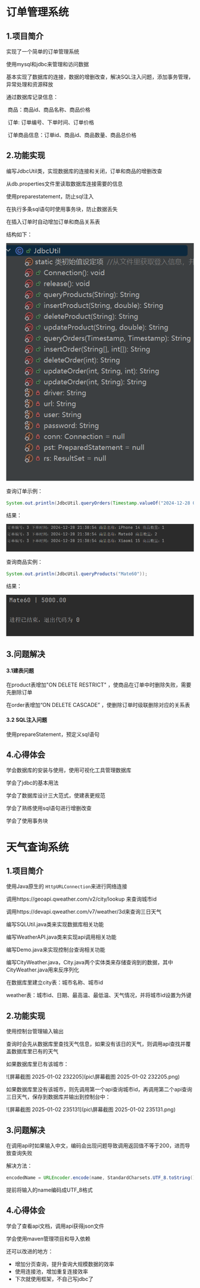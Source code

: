 # 订单管理系统

## 1.项目简介

实现了一个简单的订单管理系统

使用mysql和jdbc来管理和访问数据

基本实现了数据库的连接，数据的增删改查，解决SQL注入问题，添加事务管理，异常处理和资源释放

通过数据库记录信息：

​		商品：商品id、商品名称、商品价格

​		订单: 订单编号、下单时间、订单价格

​		订单商品信息：订单id、商品id、商品数量、商品总价格

## 2.功能实现

编写JdbcUtil类，实现数据库的连接和关闭，订单和商品的增删改查

从db.properties文件里读取数据库连接需要的信息

使用preparestatement，防止sql注入

在执行多条sql语句时使用事务块，防止数据丢失

在插入订单时自动增加订单和商品关系表

结构如下：

![image-20250103114121013](pic\image-20250103114121013.png)

查询订单示例：

```java
System.out.println(JdbcUtil.queryOrders(Timestamp.valueOf("2024-12-28 00:00:00"), Timestamp.valueOf("2024-12-28 23:59:59")));
```

结果：

![image-20250103114453797](pic\image-20250103114453797.png)

查询商品实例：

```java
System.out.println(JdbcUtil.queryProducts("Mate60"));
```

结果：

![image-20250103115708761](pic\image-20250103115708761.png)

## 3.问题解决

#### 3.1建表问题

在product表增加"ON DELETE RESTRICT" ，使商品在订单中时删除失败，需要先删除订单

在order表增加“ON DELETE CASCADE” ，使删除订单时级联删除对应的关系表

#### 3.2 SQL注入问题

使用prepareStatement，预定义sql语句

## 4.心得体会

学会数据库的安装与使用，使用可视化工具管理数据库

学会了jdbc的基本用法

学会了数据库设计三大范式，使建表更规范

学会了熟练使用sql语句进行增删改查

学会了使用事务块



# 天气查询系统

## 1.项目简介

使用Java原生的 `HttpURLConnection`来进行网络连接

调用https://geoapi.qweather.com/v2/city/lookup 来查询城市id

调用https://devapi.qweather.com/v7/weather/3d来查询三日天气

编写SQLUtil.java类来实现数据库相关功能

编写WeatherAPI.java类来实现api调用相关功能

编写Demo.java来实现控制台查询相关功能

编写CityWeather.java，City.java两个实体类来存储查询到的数据，其中CityWeather.java用来反序列化

在数据库里建立city表：城市名称、城市id

weather表：城市id、日期、最高温、最低温、天气情况，并将城市id设置为外键

## 2.功能实现

使用控制台管理输入输出

查询时会先从数据库里查找天气信息，如果没有该日的天气，则调用api查找并覆盖数据库里已有的天气

如果数据库里已有该城市：

![屏幕截图 2025-01-02 232205](pic\屏幕截图 2025-01-02 232205.png)

如果数据库里没有该城市，则先调用第一个api查询城市id，再调用第二个api查询三日天气，保存到数据库并输出到控制台中：

![屏幕截图 2025-01-02 235131](pic\屏幕截图 2025-01-02 235131.png)

## 3.问题解决

在调用api时如果输入中文，编码会出现问题导致调用返回值不等于200，进而导致查询失败

解决方法：

```java
encodedName = URLEncoder.encode(name, StandardCharsets.UTF_8.toString());
```

提前将输入的name编码成UTF_8格式

## 4.心得体会

学会了查看api文档，调用api获得json文件

学会使用maven管理项目和导入依赖

还可以改进的地方：

- 增加分页查询，提升查询大规模数据的效率
- 使用连接池，增加重复连接效率
- 下次就使用框架，不自己写jdbc了







